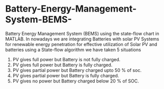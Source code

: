 # Battery-Energy-Management-System-BEMS-
Battery Energy Management System (BEMS) using the state-flow chart in MATLAB. 
In nowadays we are integrating Batteries with solar PV Systems for renewable energy penetration for effective utilization 
of Solar PV and batteries using a State-flow algorithm we have taken 5 situations
1. PV gives full power but Battery is not fully charged.
2. PV gives full power but Battery is fully charged.
3. PV gives partial power but Battery charged upto 50 % of soc.
4. PV gives partial power but Battery is fully charged.
5. PV gives no power but Battery charged below 20 % of SOC.
